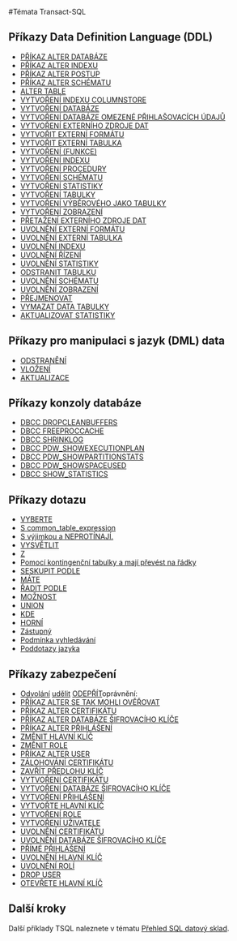 <properties
   pageTitle="Odkaz SQL datový sklad Transact-SQL | Microsoft Azure"
   description="Odkazy na referenční obsah v jazyce Transact-SQL tématu používaný datový sklad SQL."
   services="sql-data-warehouse"
   documentationCenter="NA"
   authors="barbkess"
   manager="barbkess"
   editor=""/>

<tags
   ms.service="sql-data-warehouse"
   ms.devlang="NA"
   ms.topic="article"
   ms.tgt_pltfrm="NA"
   ms.workload="data-services"
   ms.date="08/22/2016"
   ms.author="barbkess;sonyama"/>

#<a name="transact-sql-topics"></a>Témata Transact-SQL

## <a name="data-definition-language-ddl-statements"></a>Příkazy Data Definition Language (DDL)

- [PŘÍKAZ ALTER DATABÁZE](https://msdn.microsoft.com/library/mt204042.aspx)
- [PŘÍKAZ ALTER INDEXU](https://msdn.microsoft.com/library/ms188388.aspx)
- [PŘÍKAZ ALTER POSTUP](https://msdn.microsoft.com/library/ms189762.aspx)
- [PŘÍKAZ ALTER SCHÉMATU](https://msdn.microsoft.com/library/ms173423.aspx)
- [ALTER TABLE](https://msdn.microsoft.com/library/ms190273.aspx)
- [VYTVOŘENÍ INDEXU COLUMNSTORE](https://msdn.microsoft.com/library/gg492153.aspx)
- [VYTVOŘENÍ DATABÁZE](https://msdn.microsoft.com/library/mt204021.aspx)
- [VYTVOŘENÍ DATABÁZE OMEZENÉ PŘIHLAŠOVACÍCH ÚDAJŮ](https://msdn.microsoft.com/library/mt270260.aspx)
- [VYTVOŘENÍ EXTERNÍHO ZDROJE DAT](https://msdn.microsoft.com/library/dn935022.aspx)
- [VYTVOŘIT EXTERNÍ FORMÁTU](https://msdn.microsoft.com/library/dn935026.aspx)
- [VYTVOŘIT EXTERNÍ TABULKA](https://msdn.microsoft.com/library/dn935021.aspx)
- [VYTVOŘENÍ (FUNKCE)](https://msdn.microsoft.com/library/mt203952.aspx)
- [VYTVOŘENÍ INDEXU](https://msdn.microsoft.com/library/ms188783.aspx)
- [VYTVOŘENÍ PROCEDURY](https://msdn.microsoft.com/library/ms187926.aspx)
- [VYTVOŘENÍ SCHÉMATU](https://msdn.microsoft.com/library/ms189462.aspx)
- [VYTVOŘENÍ STATISTIKY](https://msdn.microsoft.com/library/ms188038.aspx)
- [VYTVOŘENÍ TABULKY](https://msdn.microsoft.com/library/mt203953.aspx)
- [VYTVOŘENÍ VÝBĚROVÉHO JAKO TABULKY](https://msdn.microsoft.com/library/mt204041.aspx)
- [VYTVOŘENÍ ZOBRAZENÍ](https://msdn.microsoft.com/library/ms187956.aspx)
- [PŘETAŽENÍ EXTERNÍHO ZDROJE DAT](https://msdn.microsoft.com/library/mt146367.aspx)
- [UVOLNĚNÍ EXTERNÍ FORMÁTU](https://msdn.microsoft.com/library/mt146379.aspx)
- [UVOLNĚNÍ EXTERNÍ TABULKA](https://msdn.microsoft.com/library/mt130698.aspx)
- [UVOLNĚNÍ INDEXU](https://msdn.microsoft.com/library/ms176118.aspx)
- [UVOLNĚNÍ ŘÍZENÍ](https://msdn.microsoft.com/library/ms174969.aspx)
- [UVOLNĚNÍ STATISTIKY](https://msdn.microsoft.com/library/ms175075.aspx)
- [ODSTRANIT TABULKU](https://msdn.microsoft.com/library/ms173790.aspx)
- [UVOLNĚNÍ SCHÉMATU](https://msdn.microsoft.com/library/ms186751.aspx)
- [UVOLNĚNÍ ZOBRAZENÍ](https://msdn.microsoft.com/library/ms173492.aspx)
- [PŘEJMENOVAT](https://msdn.microsoft.com/library/mt631611.aspx)
- [VYMAZAT DATA TABULKY](https://msdn.microsoft.com/library/ms177570.aspx)
- [AKTUALIZOVAT STATISTIKY](https://msdn.microsoft.com/library/ms187348.aspx)

## <a name="data-manipulation-language-dml-statements"></a>Příkazy pro manipulaci s jazyk (DML) data

- [ODSTRANĚNÍ](https://msdn.microsoft.com/library/ms189835.aspx)
- [VLOŽENÍ](https://msdn.microsoft.com/library/ms174335.aspx)
- [AKTUALIZACE](https://msdn.microsoft.com/library/ms177523.aspx)

## <a name="database-console-commands"></a>Příkazy konzoly databáze

- [DBCC DROPCLEANBUFFERS](https://msdn.microsoft.com/library/ms187762.aspx)
- [DBCC FREEPROCCACHE](https://msdn.microsoft.com/library/mt204018.aspx)
- [DBCC SHRINKLOG](https://msdn.microsoft.com/library/mt204020.aspx)
- [DBCC PDW_SHOWEXECUTIONPLAN](https://msdn.microsoft.com/library/mt204017.aspx)
- [DBCC PDW_SHOWPARTITIONSTATS](https://msdn.microsoft.com/library/mt204013.aspx)
- [DBCC PDW_SHOWSPACEUSED](https://msdn.microsoft.com/library/mt204028.aspx)
- [DBCC SHOW_STATISTICS](https://msdn.microsoft.com/library/mt204043.aspx)

## <a name="query-statements"></a>Příkazy dotazu

- [VYBERTE](https://msdn.microsoft.com/library/ms189499.aspx)
- [S common_table_expression](https://msdn.microsoft.com/library/ms175972.aspx)
- [S výjimkou a NEPROTÍNAJÍ.](https://msdn.microsoft.com/library/ms188055.aspx)
- [VYSVĚTLIT](https://msdn.microsoft.com/library/mt631615.aspx)
- [Z](https://msdn.microsoft.com/library/ms177634.aspx)
- [Pomocí kontingenční tabulky a mají převést na řádky](https://msdn.microsoft.com/library/ms177410.aspx)
- [SESKUPIT PODLE](https://msdn.microsoft.com/library/ms177673.aspx)
- [MÁTE](https://msdn.microsoft.com/library/ms180199.aspx)
- [ŘADIT PODLE](https://msdn.microsoft.com/library/ms188385.aspx)
- [MOŽNOST](https://msdn.microsoft.com/library/ms190322.aspx)
- [UNION](https://msdn.microsoft.com/library/ms180026.aspx)
- [KDE](https://msdn.microsoft.com/library/ms188047.aspx)
- [HORNÍ](https://msdn.microsoft.com/library/ms189463.aspx)
- [Zástupný](https://msdn.microsoft.com/library/mt631614.aspx)
- [Podmínka vyhledávání](https://msdn.microsoft.com/library/ms173545.aspx)
- [Poddotazy jazyka](https://msdn.microsoft.com/library/mt631613.aspx)

## <a name="security-statements"></a>Příkazy zabezpečení

- [Odvolání](https://msdn.microsoft.com/library/ms187728.aspx) [udělit](https://msdn.microsoft.com/library/ms187965.aspx) [ODEPŘÍT](https://msdn.microsoft.com/library/ms188338.aspx)oprávnění:
- [PŘÍKAZ ALTER SE TAK MOHLI OVĚŘOVAT](https://msdn.microsoft.com/library/ms187359.aspx)
- [PŘÍKAZ ALTER CERTIFIKÁTU](https://msdn.microsoft.com/library/ms189511.aspx)
- [PŘÍKAZ ALTER DATABÁZE ŠIFROVACÍHO KLÍČE](https://msdn.microsoft.com/library/bb630389.aspx)
- [PŘÍKAZ ALTER PŘIHLÁŠENÍ](https://msdn.microsoft.com/library/ms189828.aspx)
- [ZMĚNIT HLAVNÍ KLÍČ](https://msdn.microsoft.com/library/ms186937.aspx)
- [ZMĚNIT ROLE](https://msdn.microsoft.com/library/ms189775.aspx)
- [PŘÍKAZ ALTER USER](https://msdn.microsoft.com/library/ms176060.aspx)
- [ZÁLOHOVÁNÍ CERTIFIKÁTU](https://msdn.microsoft.com/library/ms178578.aspx)
- [ZAVŘÍT PŘEDLOHU KLÍČ](https://msdn.microsoft.com/library/ms188387.aspx)
- [VYTVOŘENÍ CERTIFIKÁTU](https://msdn.microsoft.com/library/ms187798.aspx)
- [VYTVOŘENÍ DATABÁZE ŠIFROVACÍHO KLÍČE](https://msdn.microsoft.com/library/bb677241.aspx)
- [VYTVOŘENÍ PŘIHLÁŠENÍ](https://msdn.microsoft.com/library/ms189751.aspx)
- [VYTVOŘTE HLAVNÍ KLÍČ](https://msdn.microsoft.com/library/ms174382.aspx)
- [VYTVOŘENÍ ROLE](https://msdn.microsoft.com/library/ms187936.aspx)
- [VYTVOŘENÍ UŽIVATELE](https://msdn.microsoft.com/library/ms173463.aspx)
- [UVOLNĚNÍ CERTIFIKÁTU](https://msdn.microsoft.com/library/ms179906.aspx)
- [UVOLNĚNÍ DATABÁZE ŠIFROVACÍHO KLÍČE](https://msdn.microsoft.com/library/bb630256.aspx)
- [PŘÍMÉ PŘIHLÁŠENÍ](https://msdn.microsoft.com/library/ms188012.aspx)
- [UVOLNĚNÍ HLAVNÍ KLÍČ](https://msdn.microsoft.com/library/ms180071.aspx)
- [UVOLNĚNÍ ROLÍ](https://msdn.microsoft.com/library/ms174988.aspx)
- [DROP USER](https://msdn.microsoft.com/library/ms189438.aspx)
- [OTEVŘETE HLAVNÍ KLÍČ](https://msdn.microsoft.com/library/ms174433.aspx)


## <a name="next-steps"></a>Další kroky
Další příklady TSQL naleznete v tématu [Přehled SQL datový sklad][].

<!--Image references-->

<!--Article references-->
[Přehled SQL datový sklad]: sql-data-warehouse-overview-reference.md

<!--MSDN references-->


<!--Other Web references-->
